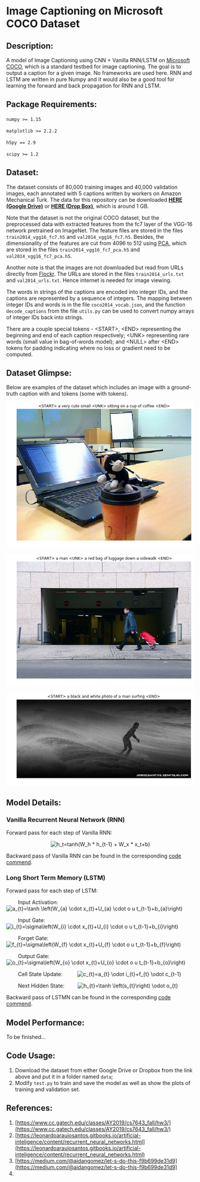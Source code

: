 # Image Captioning on Microsoft COCO Dataset

## Description:
A model of Image Captioning using CNN + Vanilla RNN/LSTM on [Microsoft COCO](http://cocodataset.org/#home), which is a standard testbed for image captioning. The goal is to output a caption for a given image. No frameworks are used here. RNN and LSTM are written in pure Numpy and it would also be a good tool for learning the forward and back propagation for RNN and LSTM.

## Package Requirements:
`numpy >= 1.15`

`matplotlib >= 2.2.2`

`h5py == 2.9`

`scipy >= 1.2`

## Dataset:
The dataset consists of 80,000 training images and 40,000 validation images, each annotated with 5 captions written by workers on Amazon Mechanical Turk. The data for this repository can be downloaded [**HERE (Google Drive)**](https://drive.google.com/file/d/1NCbRIJDT12OoNff0wvI6H8gmwWqiIDKO/view) or [**HERE (Drop Box)**](https://www.dropbox.com/s/dngqe90t6owmsov/coco_captioning.zip?dl=0), which is around 1 GB. 

Note that the dataset is not the original COCO dataset, but the preprocessed data with extracted features from the fc7 layer of the VGG-16 network pretrained on ImageNet. The feature files are stored in the files `train2014_vgg16_fc7.h5` and `val2014_vgg16_fc7.h5`. Besides, the dimensionality of the features are cut from 4096 to 512 using [PCA](https://en.wikipedia.org/wiki/Principal_component_analysis), which are stored in the files `train2014_vgg16_fc7_pca.h5` and `val2014_vgg16_fc7_pca.h5`.

Another note is that the images are not downloaded but read from URLs directly from [Flockr](https://www.flickr.com/). The URLs are stored in the files `train2014_urls.txt` and `val2014_urls.txt`. Hence internet is needed for image viewing.

The words in strings of the captions are encoded into integer IDs, and the captions are represented by a sequence of integers. The mapping between integer IDs and words is in the file `coco2014_vocab.json`, and the function `decode_captions` from the file `utils.py` can be used to convert numpy arrays of integer IDs back into strings.

There are a couple special tokens - \<START>, \<END> representing the beginning and end of each caption respectively; \<UNK> representing rare words (small value in bag-of-words model); and \<NULL> after \<END> tokens for padding indicating where no loss or gradient need to be computed.

## Dataset Glimpse:
Below are examples of the dataset which includes an image with a ground-truth caption with <START> and <END> tokens (some with <NULL> tokens).
  
![](images/image_caption_sample1.png)

![](images/image_caption_sample2.png)

![](images/image_caption_sample3.png)

## Model Details:
### Vanilla Recurrent Neural Network (RNN)
Forward pass for each step of Vanilla RNN:

<p align="center">
<img src="https://latex.codecogs.com/gif.latex?h_t=tanh(W_h&space;*&space;h_{t-1}&space;&plus;&space;W_x&space;*&space;x_t&plus;b)" title="h_t=tanh(W_h * h_{t-1} + W_x * x_t+b)" />
</p>

Backward pass of Vanilla RNN can be found in the corresponding [code commend](https://github.com/zhangjh915/Image-Captioning-on-Microsoft-COCO-Dataset/blob/b7bea0c43e9510e85442c74e227cca65203c008a/layers.py#L42-L46).

### Long Short Term Memory (LSTM)
Forward pass for each step of LSTM:

&nbsp;  &nbsp;  &nbsp;  &nbsp;  Input Activation:&nbsp;  &nbsp;  &nbsp;  &nbsp;  &nbsp;  &nbsp;  <img src="https://latex.codecogs.com/gif.latex?a_{t}=\tanh&space;\left(W_{a}&space;\cdot&space;x_{t}&plus;U_{a}&space;\cdot&space;o&space;u&space;t_{t-1}&plus;b_{a}\right)" title="a_{t}=\tanh \left(W_{a} \cdot x_{t}+U_{a} \cdot o u t_{t-1}+b_{a}\right)" />

&nbsp;  &nbsp;  &nbsp;  &nbsp;  Input Gate: &nbsp;  &nbsp;  &nbsp;  &nbsp;  &nbsp;  &nbsp;  &nbsp;  &nbsp;  &nbsp;  &nbsp;  <img src="https://latex.codecogs.com/gif.latex?i_{t}=\sigma\left(W_{i}&space;\cdot&space;x_{t}&plus;U_{i}&space;\cdot&space;o&space;u&space;t_{t-1}&plus;b_{i}\right)" title="i_{t}=\sigma\left(W_{i} \cdot x_{t}+U_{i} \cdot o u t_{t-1}+b_{i}\right)" />

&nbsp;  &nbsp;  &nbsp;  &nbsp;  Forget Gate: &nbsp;  &nbsp;  &nbsp;  &nbsp;  &nbsp;  &nbsp;  &nbsp;  &nbsp;  &nbsp;  <img src="https://latex.codecogs.com/gif.latex?f_{t}=\sigma\left(W_{f}&space;\cdot&space;x_{t}&plus;U_{f}&space;\cdot&space;o&space;u&space;t_{t-1}&plus;b_{f}\right)" title="f_{t}=\sigma\left(W_{f} \cdot x_{t}+U_{f} \cdot o u t_{t-1}+b_{f}\right)" />

&nbsp;  &nbsp;  &nbsp;  &nbsp;  Output Gate:&nbsp;  &nbsp;  &nbsp;  &nbsp;  &nbsp;  &nbsp;  &nbsp;  &nbsp;  &nbsp;  <img src="https://latex.codecogs.com/gif.latex?o_{t}=\sigma\left(W_{o}&space;\cdot&space;x_{t}&plus;U_{o}&space;\cdot&space;o&space;u&space;t_{t-1}&plus;b_{o}\right)" title="o_{t}=\sigma\left(W_{o} \cdot x_{t}+U_{o} \cdot o u t_{t-1}+b_{o}\right)" />

&nbsp;  &nbsp;  &nbsp;  &nbsp;  Cell State Update:&nbsp;  &nbsp;  &nbsp;  &nbsp;  &nbsp;  <img src="https://latex.codecogs.com/gif.latex?c_{t}=a_{t}&space;\odot&space;i_{t}&plus;f_{t}&space;\odot&space;c_{t-1}" title="c_{t}=a_{t} \odot i_{t}+f_{t} \odot c_{t-1}" />

&nbsp;  &nbsp;  &nbsp;  &nbsp;  Next Hidden State: &nbsp;  &nbsp;  &nbsp;  &nbsp;  <img src="https://latex.codecogs.com/gif.latex?h_{t}=\tanh&space;\left(s_{t}\right)&space;\odot&space;o_{t}" title="h_{t}=\tanh \left(s_{t}\right) \odot o_{t}" />

Backward pass of LSTMN can be found in the corresponding [code commend](https://github.com/zhangjh915/Image-Captioning-on-Microsoft-COCO-Dataset/blob/2aeb9b7596605a4a161e4b06d485cb1dd1b2fef3/layers.py#L163-L178).

## Model Performance:

To be finished...

## Code Usage:
1. Download the dataset from either Google Drive or Dropbox from the link above and put it in a folder named `data`;
2. Modify `test.py` to train and save the model as well as show the plots of training and validation set.

## References:
1. [https://www.cc.gatech.edu/classes/AY2019/cs7643_fall/hw3/](https://www.cc.gatech.edu/classes/AY2019/cs7643_fall/hw3/)
2. [https://leonardoaraujosantos.gitbooks.io/artificial-inteligence/content/recurrent_neural_networks.html](https://leonardoaraujosantos.gitbooks.io/artificial-inteligence/content/recurrent_neural_networks.html)
3. [https://medium.com/@aidangomez/let-s-do-this-f9b699de31d9](https://medium.com/@aidangomez/let-s-do-this-f9b699de31d9)
4. 
